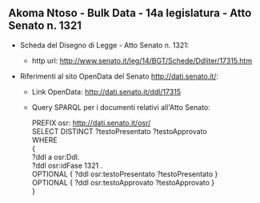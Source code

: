 ## Akoma Ntoso - Bulk Data - 14a legislatura - Atto Senato n. 1321 ##

* Scheda del Disegno di Legge - Atto Senato n. 1321:
	* http url: http://www.senato.it/leg/14/BGT/Schede/Ddliter/17315.htm

* Riferimenti al sito OpenData del Senato http://dati.senato.it/:
	* Link OpenData: http://dati.senato.it/ddl/17315
	* Query SPARQL per i documenti relativi all'Atto Senato:

        PREFIX osr: <http://dati.senato.it/osr/>  
		SELECT DISTINCT ?testoPresentato ?testoApprovato  
		WHERE  
		{  
		    ?ddl a osr:Ddl.  
		    ?ddl osr:idFase 1321 .  
		    OPTIONAL { ?ddl osr:testoPresentato ?testoPresentato }  
		    OPTIONAL { ?ddl osr:testoApprovato ?testoApprovato }  
		}
		